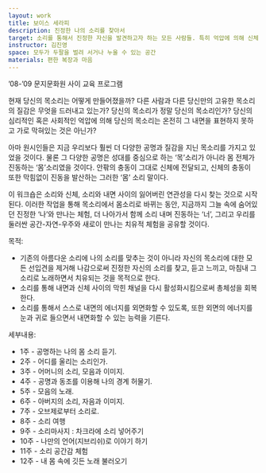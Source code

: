 ```yaml
---
layout: work
title: 보이스 세라피
description: 진정한 나의 소리를 찾아서
target: 소리를 통해서 진정한 자신을 발견하고자 하는 모든 사람들. 특히 억압에 의해 신체적 정신적 고통을 받고 있는 사람들. 소리를 통해 타인, 더 나아가서 나를 담고 있는 공간, 자연, 우주와 에너지를 교류하고 싶은 사람.
instructor: 김진영
space: 모두가 두팔을 벌려 서거나 누울 수 있는 공간
materials: 편한 복장과 마음
---
```


’08-’09 문지문화원 사이 교육 프로그램

현재 당신의 목소리는 어떻게 만들어졌을까? 다른 사람과 다른 당신만의 고유한 목소리의 질감은 무엇을 드러내고 있는가? 당신의 목소리가 정말 당신의 목소리인가? 당신의 심리적인 혹은 사회적인 억압에 의해 당신의 목소리는 온전히 그 내면을 표현하지 못하고 가로 막혀있는 것은 아닌가?

아마 원시인들은 지금 우리보다 훨씬 더 다양한 공명과 질감을 지닌 목소리를 가지고 있었을 것이다. 물론 그 다양한 공명은 성대를 중심으로 하는 ‘목’소리가 아니라 몸 전체가 진동하는 ‘몸’소리였을 것이다. 안팎의 충동이 그대로 신체에 전달되고, 신체의 충동이 또한 막힘없이 진동을 발산하는 그러한 ‘몸’ 소리 말이다.

이 워크숍은 소리와 신체, 소리와 내면 사이의 잃어버린 연관성을 다시 찾는 것으로 시작된다. 이러한 작업을 통해 목소리에서 몸소리로 바뀌는 동안, 지금까지 그늘 속에 숨어있던 진정한 ‘나’와 만나는 체험, 더 나아가서 함께 소리 내며 진동하는 ‘너’, 그리고 우리를 둘러싼 공간-자연-우주와 새로이 만나는 치유적 체험을 공유할 것이다.

목적: 

- 기존의 아름다운 소리에 나의 소리를 맞추는 것이 아니라 자신의 목소리에 대한 모든 선입견을 제거해 나감으로써 진정한 자신의 소리를 찾고, 듣고 느끼고, 마침내 그 소리로 노래하면서 치유되는 것을 목적으로 한다.
- 소리를 통해 내면과 신체 사이의 막힌 채널을 다시 활성화시킴으로써 총체성을 회복한다.
- 소리를 통해서 스스로 내면의 에너지를 외면화할 수 있도록, 또한 외면의 에너지를 눈과 귀로 들으면서 내면화할 수 있는 능력을 기른다.

세부내용: 

- 1주 - 공명하는 나의 몸 소리 듣기.
- 2주 - 어디를 울리는 소리인가.
- 3주 - 어머니의 소리, 모음과 이미지.
- 4주 - 공명과 동조를 이용해 나의 경계 허물기.
- 5주 - 모음의 노래.
- 6주 - 아버지의 소리, 자음과 이미지.
- 7주 - 오브제로부터 소리로.
- 8주 - 소리 여행
- 9주 - 소리마사지 : 차크라에 소리 넣어주기
- 10주 - 나만의 언어(지브리쉬)로 이야기 하기
- 11주 - 소리 공간감 체험
- 12주 - 내 몸 속에 깃든 노래 불러오기
